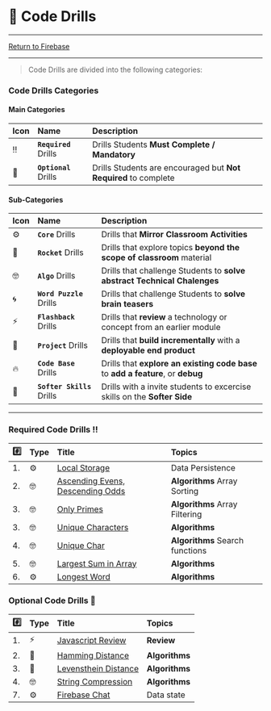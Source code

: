 # :dart: Code Drills

<hr> 

[Return to Firebase](../../../README.md#firebase)

<hr>

> Code Drills are divided into the following categories: 

### Code Drills Categories

#### **Main Categories**

| Icon | Name | Description |
|:--|:--|:--|
| :bangbang:  | **`Required`** Drills  | Drills Students **Must Complete / Mandatory** |
| :diamond_shape_with_a_dot_inside:  | **`Optional`** Drills  | Drills Students are encouraged but **Not Required** to complete |

#### **Sub-Categories**

| Icon | Name | Description |
|:--|:--|:--|
| :gear:  | **`Core`** Drills  | Drills that **Mirror Classroom Activities**|
| :rocket:  | **`Rocket`** Drills  | Drills that explore topics **beyond the scope of classroom** material  |
| :nerd_face: | **`Algo`** Drills  | Drills that challenge Students to **solve abstract Technical Chalenges** |
| :cyclone: | **`Word Puzzle`** Drills  | Drills that challenge Students to **solve brain teasers**  |
|  :zap: | **`Flashback`** Drills  | Drills that **review** a technology or concept from an earlier module  |
| :triangular_flag_on_post: | **`Project`** Drills  | Drills that **build incrementally** with a **deployable end product** |
| :fire:  | **`Code Base`** Drills  | Drills that **explore an existing code base** to **add a feature**, or **debug** |
| :radio_button: | **`Softer Skills`** Drills  | Drills with a invite students to excercise skills on the **Softer Side** |

<hr> 

### Required Code Drills :bangbang:

| :hash: | Type | Title | Topics|
| :-- | :-- | :-- |:-- |
| 1. | :gear: | [Local Storage](./00-required-code-drills/01-core-local-storage) | Data Persistence
| 2. | :nerd_face: | [Ascending Evens, Descending Odds](./00-required-code-drills/02-algo-array-sorting) | **Algorithms** Array Sorting
| 3. | :nerd_face: | [Only Primes](./00-required-code-drills/03-algo-array-filtering) | **Algorithms** Array Filtering
| 3. | :nerd_face: | [Unique Characters](./00-required-code-drills/04-algo-unique-char) | **Algorithms**
| 4. | :nerd_face: | [Unique Char](./00-required-code-drills/04-algo-unique-char) | **Algorithms** Search functions
| 5. | :nerd_face: | [Largest Sum in Array](./00-required-code-drills/05-algo-largest-sum) | **Algorithms**
| 6. | :gear: | [Longest Word](./00-required-code-drills/06-algo-find-longest-word) | **Algorithms**


###  Optional Code Drills :diamond_shape_with_a_dot_inside:

| :hash: | Type | Title | Topics|
| :-- | :-- | :-- |:-- |
| 1. | :zap: | [Javascript Review](./01-optional-code-drills/01-flash-js-review) | **Review**
| 2. |:rocket: | [Hamming Distance](./01-optional-code-drills/02-rock-hamming-distance) | **Algorithms**
| 3. |:rocket: | [Levensthein Distance](./01-optional-code-drills/03-rock-levensthein) | **Algorithms**
| 4. | :nerd_face: | [String Compression](./01-optional-code-drills/04-algo-string-compression) | **Algorithms**
| 7. | :gear: | [Firebase Chat](./01-optional-code-drills/05-core-firebase-chat) | Data state


